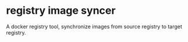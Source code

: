 # registry image syncer
A docker registry tool, synchronize images from source registry to target registry.

